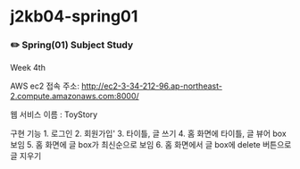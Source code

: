 # j2kb04-spring01
### ✏️ Spring(01) Subject Study


Week 4th

AWS ec2 접속 주소: http://ec2-3-34-212-96.ap-northeast-2.compute.amazonaws.com:8000/

웹 서비스 이름 : ToyStory 

구현 기능 
    1. 로그인
    2. 회원가입'
    3. 타이틀, 글 쓰기 
    4. 홈 화면에 타이틀, 글 뷰어 box 보임
    5. 홈 화면에 글 box가 최신순으로 보임 
    6. 홈 화면에서 글 box에 delete 버튼으로 글 지우기 


